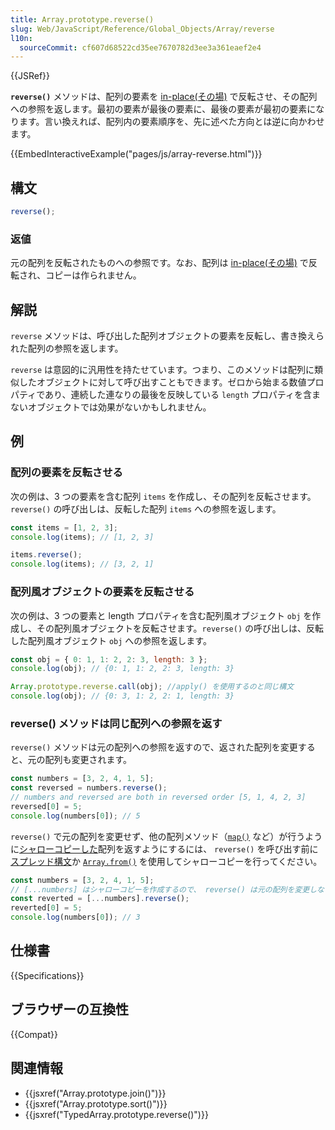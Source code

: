 ```yaml
---
title: Array.prototype.reverse()
slug: Web/JavaScript/Reference/Global_Objects/Array/reverse
l10n:
  sourceCommit: cf607d68522cd35ee7670782d3ee3a361eaef2e4
---
```


{{JSRef}}

**`reverse()`** メソッドは、配列の要素を [in-place(その場)](https://ja.wikipedia.org/wiki/In-place%E3%82%A2%E3%83%AB%E3%82%B4%E3%83%AA%E3%82%BA%E3%83%A0) で反転させ、その配列への参照を返します。最初の要素が最後の要素に、最後の要素が最初の要素になります。言い換えれば、配列内の要素順序を、先に述べた方向とは逆に向かわせます。

{{EmbedInteractiveExample("pages/js/array-reverse.html")}}

## 構文

```js
reverse();
```

### 返値

元の配列を反転されたものへの参照です。なお、配列は [in-place(その場)](https://ja.wikipedia.org/wiki/In-place%E3%82%A2%E3%83%AB%E3%82%B4%E3%83%AA%E3%82%BA%E3%83%A0) で反転され、コピーは作られません。

## 解説

`reverse` メソッドは、呼び出した配列オブジェクトの要素を反転し、書き換えられた配列の参照を返します。

`reverse` は意図的に汎用性を持たせています。つまり、このメソッドは配列に類似したオブジェクトに対して呼び出すこともできます。ゼロから始まる数値プロパティであり、連続した連なりの最後を反映している `length` プロパティを含まないオブジェクトでは効果がないかもしれません。

## 例

### 配列の要素を反転させる

次の例は、3 つの要素を含む配列 `items` を作成し、その配列を反転させます。`reverse()` の呼び出しは、反転した配列 `items` への参照を返します。

```js
const items = [1, 2, 3];
console.log(items); // [1, 2, 3]

items.reverse();
console.log(items); // [3, 2, 1]
```

### 配列風オブジェクトの要素を反転させる

次の例は、3 つの要素と length プロパティを含む配列風オブジェクト `obj` を作成し、その配列風オブジェクトを反転させます。`reverse()` の呼び出しは、反転した配列風オブジェクト `obj` への参照を返します。

```js
const obj = { 0: 1, 1: 2, 2: 3, length: 3 };
console.log(obj); // {0: 1, 1: 2, 2: 3, length: 3}

Array.prototype.reverse.call(obj); //apply() を使用するのと同じ構文
console.log(obj); // {0: 3, 1: 2, 2: 1, length: 3}
```

### reverse() メソッドは同じ配列への参照を返す

`reverse()` メソッドは元の配列への参照を返すので、返された配列を変更すると、元の配列も変更されます。

```js
const numbers = [3, 2, 4, 1, 5];
const reversed = numbers.reverse();
// numbers and reversed are both in reversed order [5, 1, 4, 2, 3]
reversed[0] = 5;
console.log(numbers[0]); // 5
```

`reverse()` で元の配列を変更せず、他の配列メソッド（[`map()`](/ja/docs/Web/JavaScript/Reference/Global_Objects/Array/map) など）が行うように[シャローコピーした](/ja/docs/Glossary/Shallow_copy)配列を返すようにするには、 `reverse()` を呼び出す前に[スプレッド構文](/ja/docs/Web/JavaScript/Reference/Operators/Spread_syntax)か [`Array.from()`](/ja/docs/Web/JavaScript/Reference/Global_Objects/Array/from) を使用してシャローコピーを行ってください。

```js
const numbers = [3, 2, 4, 1, 5];
// [...numbers] はシャローコピーを作成するので、 reverse() は元の配列を変更しない
const reverted = [...numbers].reverse();
reverted[0] = 5;
console.log(numbers[0]); // 3
```

## 仕様書

{{Specifications}}

## ブラウザーの互換性

{{Compat}}

## 関連情報

- {{jsxref("Array.prototype.join()")}}
- {{jsxref("Array.prototype.sort()")}}
- {{jsxref("TypedArray.prototype.reverse()")}}
